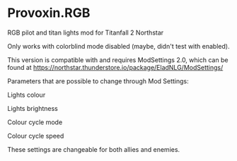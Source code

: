 # Provoxin.RGB
RGB pilot and titan lights mod for Titanfall 2 Northstar

Only works with colorblind mode disabled (maybe, didn't test with enabled).

This version is compatible with and requires ModSettings 2.0, which can be found at https://northstar.thunderstore.io/package/EladNLG/ModSettings/

Parameters that are possible to change through Mod Settings:

Lights colour

Lights brightness

Colour cycle mode

Colour cycle speed

These settings are changeable for both allies and enemies.
